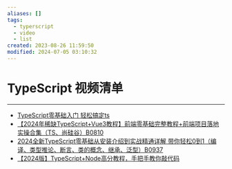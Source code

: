 ```yaml
---
aliases: []
tags:
  - typerscript
  - video
  - list
created: 2023-08-26 11:59:50
modified: 2024-07-05 03:10:32
---
```


# TypeScript 视频清单

---

* [TypeScript零基础入门 轻松搞定ts](https://www.bilibili.com/video/BV1Q841197av)
* [【2024年稀缺TypeScript+Vue3教程】前端零基础完整教程+前端项目落地实操合集（TS、尚硅谷）B0810](https://www.bilibili.com/video/BV13j421U7DK)
* [2024全新TypeScript零基础从安装介绍到实战精通详解 带你轻松0到1（编译、类型推论、断言、类的概念、继承、泛型）B0937](https://www.bilibili.com/video/BV1Gi421k7An)
* [【2024版】TypeScript+Node高分教程，手把手教你敲代码](https://www.bilibili.com/video/BV1gy411B7W5)